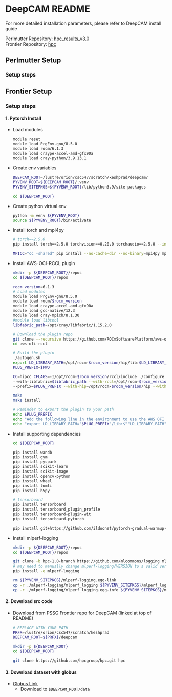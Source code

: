 # DeepCAM README
For more detailed installation parameters, please refer to DeepCAM install guide

Perlmutter Repository: [hpc_results_v3.0](https://github.com/hpcgroup/hpc_results_v3.0)  
Frontier Repository: [hpc](https://github.com/hpcgroup/hpc)


## Perlmutter Setup

### Setup steps

## Frontier Setup

### Setup steps

#### 1. Pytorch Install
- Load modules
    ```bash
    module reset
    module load PrgEnv-gnu/8.5.0
    module load rocm/6.1.3
    module load craype-accel-amd-gfx90a
    module load cray-python/3.9.13.1
- Create env variables
    ```bash
    DEEPCAM_ROOT=/lustre/orion/csc547/scratch/keshprad/deepcam/
    PYVENV_ROOT=${DEEPCAM_ROOT}/.venv
    PYVENV_SITEPKGS=${PYVENV_ROOT}/lib/python3.9/site-packages

    cd ${DEEPCAM_ROOT}
    ```
- Create python virtual env
    ```bash
    python -m venv ${PYVENV_ROOT}
    source ${PYVENV_ROOT}/bin/activate
    ```
- Install torch and mpi4py
    ```bash
    # torch==2.5.0
    pip install torch==2.5.0 torchvision==0.20.0 torchaudio==2.5.0 --index-url https://download.pytorch.org/whl/rocm6.1

    MPICC="cc -shared" pip install --no-cache-dir --no-binary=mpi4py mpi4py
    ```
- Install AWS-OCI-RCCL plugin
    ```bash
    mkdir -p ${DEEPCAM_ROOT}/repos
    cd ${DEEPCAM_ROOT}/repos

    rocm_version=6.1.3
    # Load modules
    module load PrgEnv-gnu/8.5.0
    module load rocm/$rocm_version
    module load craype-accel-amd-gfx90a
    module load gcc-native/12.3
    module load cray-mpich/8.1.30
    #module load libtool
    libfabric_path=/opt/cray/libfabric/1.15.2.0

    # Download the plugin repo
    git clone --recursive https://github.com/ROCmSoftwarePlatform/aws-ofi-rccl
    cd aws-ofi-rccl

    # Build the plugin
    ./autogen.sh
    export LD_LIBRARY_PATH=/opt/rocm-$rocm_version/hip/lib:$LD_LIBRARY_PATH
    PLUG_PREFIX=$PWD

    CC=hipcc CFLAGS=-I/opt/rocm-$rocm_version/rccl/include ./configure \
    --with-libfabric=$libfabric_path --with-rccl=/opt/rocm-$rocm_version --enable-trace \
    --prefix=$PLUG_PREFIX --with-hip=/opt/rocm-$rocm_version/hip --with-mpi=$MPICH_DIR

    make
    make install

    # Reminder to export the plugin to your path
    echo $PLUG_PREFIX
    echo "Add the following line in the environment to use the AWS OFI RCCL plugin"
    echo "export LD_LIBRARY_PATH="$PLUG_PREFIX"/lib:$""LD_LIBRARY_PATH"
    ```
- Install supporting dependencies
    ```bash
    cd ${DEEPCAM_ROOT}

    pip install wandb
    pip install gym
    pip install pyspark
    pip install scikit-learn
    pip install scikit-image
    pip install opencv-python
    pip install wheel
    pip install tomli
    pip install h5py

    # tensorboard
    pip install tensorboard
    pip install tensorboard_plugin_profile
    pip install tensorboard-plugin-wit
    pip install tensorboard-pytorch

    pip install git+https://github.com/ildoonet/pytorch-gradual-warmup-lr.git
    ```
- Install mlperf-logging
    ```bash
    mkdir -p ${DEEPCAM_ROOT}/repos
    cd ${DEEPCAM_ROOT}/repos

    git clone -b hpc-1.0-branch https://github.com/mlcommons/logging mlperf-logging
    # may need to manually change mlperf-logging/VERSION to a valid version number (e.g. 1.0.0.rc2)
    pip install -e mlperf-logging

    rm ${PYVENV_SITEPKGS}/mlperf-logging.egg-link
    cp -r ./mlperf-logging/mlperf_logging ${PYVENV_SITEPKGS}/mlperf_logging
    cp -r ./mlperf-logging/mlperf_logging.egg-info ${PYVENV_SITEPKGS}/mlperf_logging.egg-info
    ```

#### 2. Download src code
- Download from PSSG Frontier repo for DeepCAM (linked at top of README)
    ```bash
    # REPLACE WITH YOUR PATH
    PRFX=/lustre/orion/csc547/scratch/keshprad
    DEEPCAM_ROOT=${PRFX}/deepcam

    mkdir -p ${DEEPCAM_ROOT}
    cd ${DEEPCAM_ROOT}

    git clone https://github.com/hpcgroup/hpc.git hpc
    ```

#### 3. Download dataset with globus
- [Globus Link](https://app.globus.org/file-manager?origin_id=0b226e2c-4de0-11ea-971a-021304b0cca7&origin_path=%2F)
    - Download to `$DEEPCAM_ROOT/data`